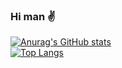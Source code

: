 ### Hi man ✌️ 
[![Anurag's GitHub stats](https://github-readme-stats.vercel.app/api?username=boymelancholy&count_private=true&show_icons=true&hide_border=true&theme=buefy)](https://github.com/anuraghazra/github-readme-stats)<br>
[![Top Langs](https://github-readme-stats.vercel.app/api/top-langs/?username=boymelancholy&exclude_repo=samplecodes,behave&langs_count=10&hide=c%2B%2B,c,css,scss,makefile&hide_border=true&theme=buefy)](https://github.com/anuraghazra/github-readme-stats)<br>
<!--
**boymelancholy/boymelancholy** is a ✨ _special_ ✨ repository because its `README.md` (this file) appears on your GitHub profile.

Here are some ideas to get you started:

- 🔭 I’m currently working on ...
- 🌱 I’m currently learning ...
- 👯 I’m looking to collaborate on ...
- 🤔 I’m looking for help with ...
- 💬 Ask me about ...
- 📫 How to reach me: ...
- 😄 Pronouns: ...
- ⚡ Fun fact: ...
-->
